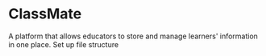 # ClassMate
A platform that allows educators to store and manage learners' information in one place.
Set up file structure

